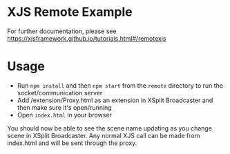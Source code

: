 # XJS Remote Example
For further documentation, please see https://xjsframework.github.io/tutorials.html#/remotexjs

# Usage
- Run `npm install` and then `npm start` from the `remote` directory to run the socket/communication server
- Add /extension/Proxy.html as an extension in XSplit Broadcaster and then make sure it's open/running
- Open `index.html` in your browser

You should now be able to see the scene name updating as you change scene in XSplit Broadcaster. Any normal XJS call can be made from index.html and will be sent through the proxy.

